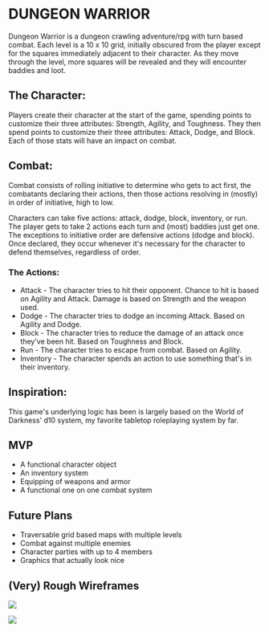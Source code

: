 # DUNGEON WARRIOR

Dungeon Warrior is a dungeon crawling adventure/rpg with turn based combat. Each level is a 10 x 10 grid, initially obscured from the player except for the squares immediately adjacent to their character. As they move through the level, more squares will be revealed and they will encounter baddies and loot.

## The Character:
Players create their character at the start of the game, spending points to customize their three attributes: Strength, Agility, and Toughness. They then spend points to customize their three attributes: Attack, Dodge, and Block. Each of those stats will have an impact on combat.

## Combat:
Combat consists of rolling initiative to determine who gets to act first, the combatants declaring their actions, then those actions resolving in (mostly) in order of initiative, high to low.

Characters can take five actions: attack, dodge, block, inventory, or run. The player gets to take 2 actions each turn and (most) baddies just get one. The exceptions to initiative order are defensive actions (dodge and block). Once declared, they occur whenever it's necessary for the character to defend themselves, regardless of order.

### The Actions:

* Attack - The character tries to hit their opponent. Chance to hit is based on Agility and Attack. Damage is based on Strength and the weapon used.
* Dodge - The character tries to dodge an incoming Attack. Based on Agility and Dodge.
* Block - The character tries to reduce the damage of an attack once they've been hit. Based on Toughness and Block.
* Run - The character tries to escape from combat. Based on Agility.
* Inventory - The character spends an action to use something that's in their inventory.

## Inspiration:
This game's underlying logic has been is largely based on the World of Darkness' d10 system, my favorite tabletop roleplaying system by far.

## MVP
* A functional character object
* An inventory system
* Equipping of weapons and armor
* A functional one on one combat system

## Future Plans
* Traversable grid based maps with multiple levels
* Combat against multiple enemies
* Character parties with up to 4 members
* Graphics that actually look nice 

## (Very) Rough Wireframes

![](https://lh3.googleusercontent.com/-u-bPFTjO31c/XKIaSOy9G3I/AAAAAAAAMYc/44aOIQMwauo1inItSfVqslovq9vEYg67QCK8BGAs/s0/2019-04-01.jpg)


![](https://lh3.googleusercontent.com/-7kxMAIAbh54/XKIaRiHlp0I/AAAAAAAAMYY/jlsnf6i7I2AvuNF58rNnl8WF94y9y0E3QCK8BGAs/s0/2019-04-01.jpg)
